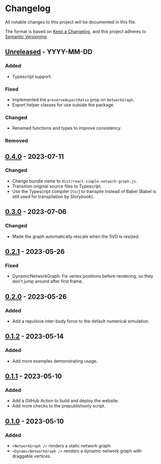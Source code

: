 # Changelog

All notable changes to this project will be documented in this file.

The format is based on [Keep a Changelog](https://keepachangelog.com/en/1.0.0/),
and this project adheres to [Semantic Versioning](https://semver.org/spec/v2.0.0.html).

## [Unreleased] - YYYY-MM-DD

### Added

- Typescript support.

### Fixed

- Implemented the `preserveAspectRatio` prop on `NetworkGraph`.
- Export helper classes for use outside the package.

### Changed

- Renamed functions and types to improve consistency.

### Removed

## [0.4.0] - 2023-07-11

### Changed

- Change bundle name to `dist/react-simple-network-graph.js`.
- Transition original source files to Typescript.
- Use the Typescript compiler (`tsc`) to transpile instead of Babel (Babel is still used for transpilation by Storybook).

## [0.3.0] - 2023-07-06

### Changed

- Made the graph automatically rescale when the SVG is resized.

## [0.2.1] - 2023-05-26

### Fixed

- DynamicNetworkGraph: Fix vertex positions before rendering, so they don't jump around after first frame.

## [0.2.0] - 2023-05-26

### Added

- Add a repulsive inter-body force to the default numerical simulation.

## [0.1.2] - 2023-05-14

### Added

- Add more examples demonstrating usage.

## [0.1.1] - 2023-05-10

### Added

- Add a GitHub Action to build and deploy the website.
- Add more checks to the prepublishonly script.

## [0.1.0] - 2023-05-10

### Added

- `<NetworkGraph />` renders a static network graph.
- `<DynamicNetworkGraph />` renders a dynamic network graph with draggable vertices.

[unreleased]: https://github.com/andypea/react-simple-network-graph/compare/v0.4.0...HEAD
[0.4.0]: https://github.com/andypea/react-simple-network-graph/releases/tag/v0.4.0
[0.3.0]: https://github.com/andypea/react-simple-network-graph/releases/tag/v0.3.0
[0.2.1]: https://github.com/andypea/react-simple-network-graph/releases/tag/v0.2.1
[0.2.0]: https://github.com/andypea/react-simple-network-graph/releases/tag/v0.2.0
[0.1.2]: https://github.com/andypea/react-simple-network-graph/releases/tag/v0.1.2
[0.1.1]: https://github.com/andypea/react-simple-network-graph/releases/tag/v0.1.1
[0.1.0]: https://github.com/andypea/react-simple-network-graph/releases/tag/v0.1.0

